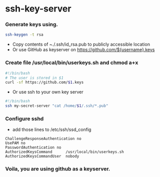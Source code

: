 # ssh-key-server
### Generate keys using.
```bash
ssh-keygen -t rsa
```
- Copy contents of ~./.ssh/id_rsa.pub to publicly accessible location
- Or use GitHub as keyserver on https://github.com/${username}.keys

### Create file /usr/local/bin/userkeys.sh and chmod a+x
```bash
#!/bin/bash
# The user is stored in $1
curl -sf https://github.com/$1.keys
```
- Or use ssh to your own key server
```bash
#!/bin/bash
ssh my-secret-server "cat /home/$1/.ssh/*.pub"
```

### Configure sshd
- add those lines to /etc/ssh/ssd_config
```
ChallengeResponseAuthentication no
UsePAM no
PasswordAuthentication no
AuthorizedKeysCommand      /usr/local/bin/userkeys.sh
AuthorizedKeysCommandUser  nobody
```

### Voila, you are using github as a keyserver.
